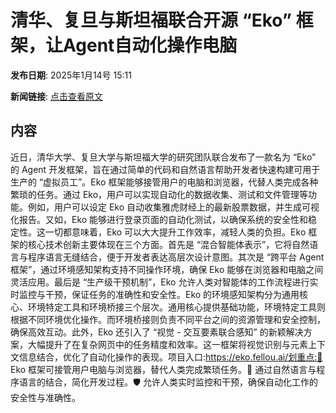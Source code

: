 # ​清华、复旦与斯坦福联合开源 “Eko” 框架，让Agent自动化操作电脑

**发布日期**: 2025年1月14号 15:11

**新闻链接**: [点击查看原文](https://www.aibase.com/zh/news/14702)

## 内容

近日，清华大学、复旦大学与斯坦福大学的研究团队联合发布了一款名为 “Eko” 的 Agent 开发框架，旨在通过简单的代码和自然语言帮助开发者快速构建可用于生产的 “虚拟员工”。Eko 框架能够接管用户的电脑和浏览器，代替人类完成各种繁琐的任务。通过 Eko，用户可以实现自动化的数据收集、测试和文件管理等功能。例如，用户可以设定 Eko 自动收集雅虎财经上的最新股票数据，并生成可视化报告。又如，Eko 能够进行登录页面的自动化测试，以确保系统的安全性和稳定性。这一切都意味着，Eko 可以大大提升工作效率，减轻人类的负担。Eko 框架的核心技术创新主要体现在三个方面。首先是 “混合智能体表示”，它将自然语言与程序语言无缝结合，便于开发者表达高层次设计意图。其次是 “跨平台 Agent 框架”，通过环境感知架构支持不同操作环境，确保 Eko 能够在浏览器和电脑之间灵活应用。最后是 “生产级干预机制”，Eko 允许人类对智能体的工作流程进行实时监控与干预，保证任务的准确性和安全性。Eko 的环境感知架构分为通用核心、环境特定工具和环境桥接三个层次。通用核心提供基础功能，环境特定工具则根据不同环境优化操作。而环境桥接则负责不同平台之间的资源管理和安全控制，确保高效互动。此外，Eko 还引入了 “视觉 - 交互要素联合感知” 的新颖解决方案，大幅提升了在复杂网页中的任务精度和效率。这一框架将视觉识别与元素上下文信息结合，优化了自动化操作的表现。项目入口:https://eko.fellou.ai/划重点:🌟 Eko 框架可接管用户电脑与浏览器，替代人类完成繁琐任务。🔧 通过自然语言与程序语言的结合，简化开发过程。🛡️ 允许人类实时监控和干预，确保自动化工作的安全性与准确性。
